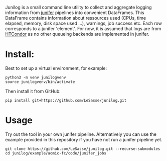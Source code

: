 
Junilog is a small command line utility to collect and aggregate logging information
from [junifer](https://juaml.github.io/junifer/main/index.html) pipelines into 
convenient DataFrames. This DataFrame contains information about ressources used
(CPUs, time elapsed, memory, disk space used ...), warnings, job success etc. Each
row corresponds to a junifer 'element'. For now, it is assumed that logs are
from [HTCondor](https://htcondor.org/) as no other queueing backends are implemented in junifer.

# Install:

Best to set up a virtual environment, for example:

```
python3 -m venv junilogvenv
source junilogvenv/bin/activate
```

Then install it from GitHub:

```
pip install git+https://github.com/LeSasse/junilog.git
```

# Usage

Try out the tool in your own junifer pipeline. Alternatively you can use the example
provided in this repository if you have not run a junifer pipeline yet.

```
git clone https://github.com/LeSasse/junilog.git --recurse-submodules
cd junilog/example/aomic-fc/code/junifer_jobs
